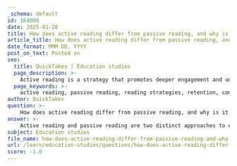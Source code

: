 ```yaml
---
_schema: default
id: 164090
date: 2025-01-28
title: How does active reading differ from passive reading, and why is it important?
article_title: How does active reading differ from passive reading, and why is it important?
date_format: MMM DD, YYYY
post_on_text: Posted on
seo:
  title: QuickTakes | Education studies
  page_description: >-
    Active reading is a strategy that promotes deeper engagement and understanding of texts compared to passive reading, enhancing retention, comprehension, and critical thinking skills, essential for academic success.
  page_keywords: >-
    active reading, passive reading, reading strategies, retention, comprehension, critical thinking, annotation, summarization, questioning, knowledge connection, reading techniques, academic success
author: QuickTakes
question: >-
    How does active reading differ from passive reading, and why is it important?
answer: >-
    Active reading and passive reading are two distinct approaches to engaging with text, each with its own implications for comprehension and retention.\n\n### Active Reading\nActive reading involves engaging with the text in a way that promotes deeper understanding and retention. This can include strategies such as:\n\n- **Annotating**: Making notes in the margins, highlighting key points, and asking questions about the material.\n- **Summarizing**: Writing summaries of sections or chapters, which has been shown to improve retention rates by 20-25%. This active engagement transforms a student's ability to recall information during exams.\n- **Questioning**: Actively questioning the material, which encourages critical thinking and helps to clarify understanding.\n- **Connecting**: Relating the material to prior knowledge or other texts, which enhances comprehension and retention.\n\n### Passive Reading\nIn contrast, passive reading is a more superficial approach where the reader simply reads the text without engaging with it critically. This might involve:\n\n- **Skimming**: Quickly going through the text without focusing on understanding or retaining the information.\n- **Reading without interaction**: Not taking notes, not asking questions, and not reflecting on the material.\n\n### Importance of Active Reading\nActive reading is crucial for several reasons:\n\n1. **Improved Retention**: As mentioned, active engagement through summarization and questioning significantly boosts retention rates, making it easier to recall information during exams or discussions.\n  \n2. **Enhanced Understanding**: By actively engaging with the material, readers can better understand complex concepts and themes, which is particularly important in academic settings.\n\n3. **Preparation for Research**: Active reading helps in identifying main themes and scope, which is essential for integrating information from multiple sources for projects or papers.\n\n4. **Development of Critical Thinking**: Engaging with the text actively fosters critical thinking skills, allowing students to analyze and evaluate information rather than just absorb it.\n\nIn summary, active reading is a more effective approach than passive reading, as it promotes deeper engagement with the material, leading to better retention, understanding, and critical thinking skills. This is particularly important in academic contexts where comprehension and the ability to synthesize information are key to success.
subject: Education studies
file_name: how-does-active-reading-differ-from-passive-reading-and-why-is-it-important.md
url: /learn/education-studies/questions/how-does-active-reading-differ-from-passive-reading-and-why-is-it-important
score: -1.0
---
```


&nbsp;